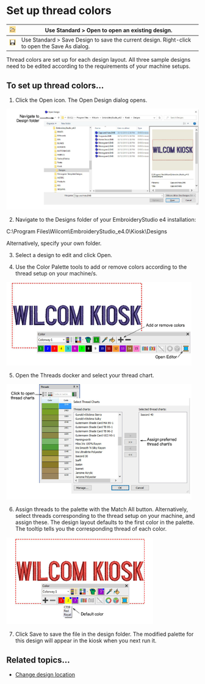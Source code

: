 # Set up thread colors

| ![Open.png](assets/Open.png)             | Use Standard > Open to open an existing design.                                                |
| ---------------------------------------- | ---------------------------------------------------------------------------------------------- |
| ![SaveDesign.png](assets/SaveDesign.png) | Use Standard > Save Design to save the current design. Right-click to open the Save As dialog. |

Thread colors are set up for each design layout. All three sample designs need to be edited according to the requirements of your machine setups.

## To set up thread colors...

1. Click the Open icon. The Open Design dialog opens.

![OpenDesigns.png](assets/OpenDesigns.png)

2. Navigate to the Designs folder of your EmbroideryStudio e4 installation:

C:\\Program Files\\Wilcom\\EmbroideryStudio_e4.0\\Kiosk\\Designs

Alternatively, specify your own folder.

3. Select a design to edit and click Open.

4. Use the Color Palette tools to add or remove colors according to the thread setup on your machine/s.

![lettering_kiosk00042.png](assets/lettering_kiosk00042.png)

5. Open the Threads docker and select your thread chart.

![lettering_kiosk00045.png](assets/lettering_kiosk00045.png)

6. Assign threads to the palette with the Match All button. Alternatively, select threads corresponding to the thread setup on your machine, and assign these. The design layout defaults to the first color in the palette. The tooltip tells you the corresponding thread of each color.

![lettering_kiosk00048.png](assets/lettering_kiosk00048.png)

7. Click Save to save the file in the design folder. The modified palette for this design will appear in the kiosk when you next run it.

## Related topics...

- [Change design location](Change_design_location)
